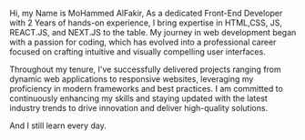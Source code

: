 Hi, my Name is MoHammed AlFakir, As a dedicated Front-End Developer with 2 Years of hands-on experience, I bring expertise in HTML,CSS, JS, REACT.JS, and NEXT.JS to the table. My journey in web development began with a passion for coding, which has evolved into a professional career focused on crafting intuitive and visually compelling user interfaces.

Throughout my tenure, I've successfully delivered projects ranging from dynamic web applications to responsive websites, leveraging my proficiency in modern frameworks and best practices. I am committed to continuously enhancing my skills and staying updated with the latest industry trends to drive innovation and deliver high-quality solutions.

And I still learn every day.
